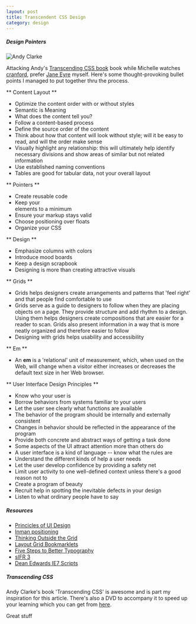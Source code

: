 ```yaml
---
layout: post
title: Transcendent CSS Design
category: design
---
```


##### Design Pointers

![Andy Clarke](http://farm1.static.flickr.com/91/277856242_60a9d9ee17.jpg)

Attacking Andy's [Transcending CSS book](http://transcendingcss.com/) book while Michelle watches [cranford](http://www.bbc.co.uk/drama/cranford/), prefer [Jane Eyre](http://www.bbc.co.uk/drama/janeeyre/episodeguide.shtml) myself.  Here's some thought-provoking bullet points I managed to put together thru the process.

** Content Layout **

* Optimize the content order with or without styles
* Semantic is Meaning
* What does the content tell you?
* Follow a content-based process
* Define the source order of the content
* Think about how that content will look without style; will it be easy to read, and will the order make sense
* Visually highlight any relationship: this will ultimately help identify necessary divisions and show areas of similar but not related information
* Use established naming conventions
* Tables are good for tabular data, not your overall layout

** Pointers **

* Create reusable code
* Keep your <div> elements to a minimum
* Ensure your markup stays valid
* Choose positioning over floats
* Organize your CSS

** Design **

* Emphasize columns with colors
* Introduce mood boards
* Keep a design scrapbook
* Designing is more than creating attractive visuals

** Grids **

* Grids helps designers create arrangements and patterns that 'feel right' and that people find comfortable to use
* Grids serve as a guide to designers to follow when they are placing objects on a page.  They provide structure and add rhythm to a design.  Using them helps designers create compositions that are easier for a reader to scan.  Grids also present information in a way that is more neatly organized and therefore easier to follow
* Designing with grids helps usability and accessibility

** Em **

* An **em** is a 'relational' unit of measurement, which, when used on the Web, will change when a visitor either increases or decreases the default text size in her Web browser.

** User Interface Design Principles **

* Know who your user is
* Borrow behaviors from systems familiar to your users
* Let the user see clearly what functions are available
* The behavior of the program should be internally and externally consistent
* Changes in behavior should be reflected in the appearance of the program
* Provide both concrete and abstract ways of getting a task done
* Some aspects of the UI attract attention more than others do
* A user interface is a kind of language -- know what the rules are
* Understand the different kinds of help a user needs
* Let the user develop confidence by providing a safety net
* Limit user activity to one well-defined context unless there's a good reason not to
* Create a program of beauty
* Recruit help in spotting the inevitable defects in your design
* Listen to what ordinary people have to say

##### Resources

* [Princicles of UI Design](http://www.sylvantech.com/~talin/projects/ui_design.html)
* [Inman positioning](http://www.shauninman.com/archive/2006/05/22/clearance_position_inline_absolute)
* [Thinking Outside the Grid](http://www.alistapart.com/articles/outsidethegrid)
* [Layout Grid Bookmarklets](http://www.andybudd.com/archives/2006/07/layout_grid_bookmarklet/)
* [Five Steps to Better Typography](http://www.markboulton.co.uk/journal/comments/five_simple_steps_to_better_typography/)
* [sIFR 3](http://novemberborn.net/sifr3)
* [Dean Edwards IE7 Scripts](http://dean.edwards.name/IE7/)

##### Transcending CSS

Andy Clarke's book 'Transcending CSS' is awesome and is part my inspiration for this article.  There's also a DVD to accompany it to speed up your learning which you can get from [here](http://transcendingcss.com/).

Great stuff
